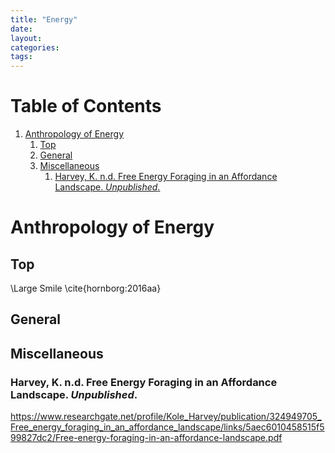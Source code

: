 ```yaml
---
title: "Energy"
date: 
layout: 
categories: 
tags: 
---
```


# Table of Contents

1.  [Anthropology of Energy](#org2fed78a)
    1.  [Top](#orga6d0aac)
    2.  [General](#orgdaeeee2)
    3.  [Miscellaneous](#orgbede472)
        1.  [Harvey, K. n.d. Free Energy Foraging in an Affordance Landscape. *Unpublished*.](#orgae270c3)


<a id="org2fed78a"></a>

# Anthropology of Energy


<a id="orga6d0aac"></a>

## Top

<div class="LaTeX">
\Large Smile \cite{hornborg:2016aa}

</div>


<a id="orgdaeeee2"></a>

## General


<a id="orgbede472"></a>

## Miscellaneous


<a id="orgae270c3"></a>

### Harvey, K. n.d. Free Energy Foraging in an Affordance Landscape. *Unpublished*.

<https://www.researchgate.net/profile/Kole_Harvey/publication/324949705_Free_energy_foraging_in_an_affordance_landscape/links/5aec6010458515f599827dc2/Free-energy-foraging-in-an-affordance-landscape.pdf>
